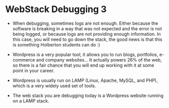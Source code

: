 # WebStack Debugging 3

- When debugging, sometimes logs are not enough. Either because the software is breaking in a way that was not expected and the error is not being logged, or because logs are not providing enough information. In this case, you will need to go down the stack, the good news is that this is something Holberton students can do :)

- Wordpress is a very popular tool, it allows you to run blogs, portfolios, e-commerce and company websites… It actually powers 26% of the web, so there is a fair chance that you will end up working with it at some point in your career.

- Wordpress is usually run on LAMP (Linux, Apache, MySQL, and PHP), which is a very widely used set of tools.

- The web stack you are debugging today is a Wordpress website running on a LAMP stack.
